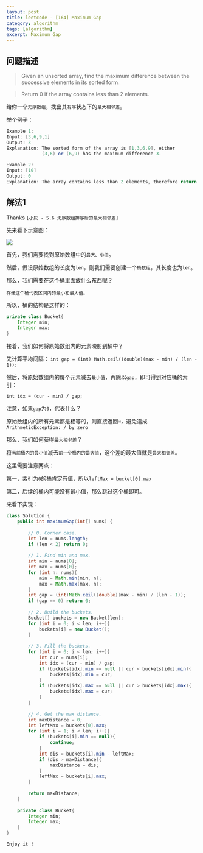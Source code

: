 ```yaml
---
layout: post
title: leetcode - [164] Maximum Gap
category: algorithm
tags: [algorithm]
excerpt: Maximum Gap
---
```


## 问题描述  

> Given an unsorted array, find the maximum difference between the successive elements in its sorted form.  

> Return 0 if the array contains less than 2 elements.  

给你一个`无序数组`，找出其`有序`状态下的`最大相邻差`。  

举个例子：  

``` java
Example 1:
Input: [3,6,9,1]
Output: 3
Explanation: The sorted form of the array is [1,3,6,9], either
             (3,6) or (6,9) has the maximum difference 3.

Example 2:
Input: [10]
Output: 0
Explanation: The array contains less than 2 elements, therefore return 0.
```


## 解法1  

Thanks `[小灰 - 5.6 无序数组排序后的最大相邻差]`

先来看下示意图：  

![](https://yyc-images.oss-cn-beijing.aliyuncs.com/leetcode_164_key.png)  

首先，我们需要找到原始数组中的`最大、小值`。  

然后，假设原始数组的长度为`len`，则我们需要创建一个`桶数组`，其长度也为`len`。  

那么，我们需要在这个桶里面放什么东西呢？  

`存储这个桶代表区间内的最小和最大值。`  

所以，桶的结构是这样的：  

``` java
private class Bucket{
    Integer min;
    Integer max;
}
```

接着，我们如何将原始数组内的元素映射到桶中？  

先计算平均间隔：  `int gap = (int) Math.ceil((double)(max - min) / (len - 1));`  


然后，将原始数组内的每个元素减去`最小值`，再除以`gap`，即可得到对应桶的索引：  

`int idx = (cur - min) / gap;`  

注意，如果`gap`为`0`，代表什么？  

原始数组内的所有元素都是相等的，则直接返回`0`，避免造成`ArithmeticException: / by zero`  

那么，我们如何获得`最大相邻差`？  

将`当前桶内的最小值`减去`前一个桶内的最大值`，这个差的最大值就是`最大相邻差`。  


这里需要注意两点：  

第一，索引为`0`的桶肯定有值，所以`leftMax = bucket[0].max`  

第二，后续的桶内可能没有最小值，那么跳过这个桶即可。  

来看下实现：  


``` java
class Solution {
    public int maximumGap(int[] nums) {
        
        // 0. Corner case.
        int len = nums.length;
        if (len < 2) return 0;
        
        // 1. Find min and max.
        int min = nums[0];
        int max = nums[0];
        for (int n: nums){
            min = Math.min(min, n);
            max = Math.max(max, n);
        }
        int gap = (int)Math.ceil((double)(max - min) / (len - 1));
        if (gap == 0) return 0;
        
        // 2. Build the buckets.
        Bucket[] buckets = new Bucket[len];
        for (int i = 0; i < len; i++){
            buckets[i] = new Bucket();
        }
        
        // 3. Fill the buckets.
        for (int i = 0; i < len; i++){
            int cur = nums[i];
            int idx = (cur - min) / gap;
            if (buckets[idx].min == null || cur < buckets[idx].min){
                buckets[idx].min = cur;
            }
            if (buckets[idx].max == null || cur > buckets[idx].max){
                buckets[idx].max = cur;
            }
        }
        
        // 4. Get the max distance.
        int maxDistance = 0;
        int leftMax = buckets[0].max;
        for (int i = 1; i < len; i++){
            if (buckets[i].min == null){
                continue;
            }
            int dis = buckets[i].min - leftMax;
            if (dis > maxDistance){
                maxDistance = dis;
            }
            leftMax = buckets[i].max;
        }
        
        return maxDistance;
    }
    
    private class Bucket{
        Integer min;
        Integer max;
    }
}
```

`Enjoy it ! `